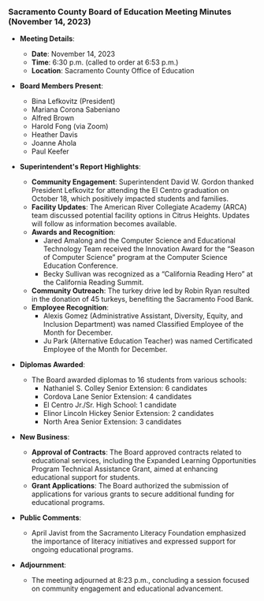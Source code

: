 ### Sacramento County Board of Education Meeting Minutes (November 14, 2023)

- **Meeting Details**: 
  - **Date**: November 14, 2023
  - **Time**: 6:30 p.m. (called to order at 6:53 p.m.)
  - **Location**: Sacramento County Office of Education

- **Board Members Present**: 
  - Bina Lefkovitz (President)
  - Mariana Corona Sabeniano
  - Alfred Brown
  - Harold Fong (via Zoom)
  - Heather Davis
  - Joanne Ahola
  - Paul Keefer

- **Superintendent's Report Highlights**:
  - **Community Engagement**: Superintendent David W. Gordon thanked President Lefkovitz for attending the El Centro graduation on October 18, which positively impacted students and families.
  - **Facility Updates**: The American River Collegiate Academy (ARCA) team discussed potential facility options in Citrus Heights. Updates will follow as information becomes available.
  - **Awards and Recognition**: 
    - Jared Amalong and the Computer Science and Educational Technology Team received the Innovation Award for the “Season of Computer Science” program at the Computer Science Education Conference.
    - Becky Sullivan was recognized as a “California Reading Hero” at the California Reading Summit.
  - **Community Outreach**: The turkey drive led by Robin Ryan resulted in the donation of 45 turkeys, benefiting the Sacramento Food Bank.
  - **Employee Recognition**: 
    - Alexis Gomez (Administrative Assistant, Diversity, Equity, and Inclusion Department) was named Classified Employee of the Month for December.
    - Ju Park (Alternative Education Teacher) was named Certificated Employee of the Month for December.

- **Diplomas Awarded**: 
  - The Board awarded diplomas to 16 students from various schools:
    - Nathaniel S. Colley Senior Extension: 6 candidates
    - Cordova Lane Senior Extension: 4 candidates
    - El Centro Jr./Sr. High School: 1 candidate
    - Elinor Lincoln Hickey Senior Extension: 2 candidates
    - North Area Senior Extension: 3 candidates

- **New Business**:
  - **Approval of Contracts**: The Board approved contracts related to educational services, including the Expanded Learning Opportunities Program Technical Assistance Grant, aimed at enhancing educational support for students.
  - **Grant Applications**: The Board authorized the submission of applications for various grants to secure additional funding for educational programs.

- **Public Comments**: 
  - April Javist from the Sacramento Literacy Foundation emphasized the importance of literacy initiatives and expressed support for ongoing educational programs.

- **Adjournment**: 
  - The meeting adjourned at 8:23 p.m., concluding a session focused on community engagement and educational advancement.
